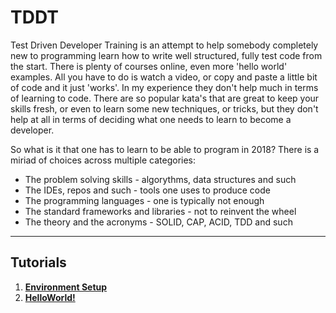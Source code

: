 # TDDT
Test Driven Developer Training is an attempt to help somebody completely new to programming learn how to write well structured, fully test code from the start. 
There is plenty of courses online, even more 'hello world' examples. All you have to do is watch a video, or copy and paste a little bit of code and it just 'works'. In my experience they don't help much in terms of learning to code. There are so popular kata's that are great to keep your skills fresh, or even to learn some new techniques, or tricks, but they don't help at all in terms of deciding what one needs to learn to become a developer. 

So what is it that one has to learn to be able to program in 2018? There is a miriad of choices across multiple categories:
* The problem solving skills - algorythms, data structures and such
* The IDEs, repos and such - tools one uses to produce code
* The programming languages - one is typically not enough
* The standard frameworks and libraries - not to reinvent the wheel
* The theory and the acronyms - SOLID, CAP, ACID, TDD and such

---

## Tutorials 

1. **[Environment Setup](./Tutorials/WorkstationSetup.md)**
2. **[HelloWorld!](./Tutorials/HelloWorld.md)**

<!--
# Practice Makes Perfect 

Hopefully you managed to follow the instructions to the end and now you have a fully tested Hello World application. That means you understand more than at the beginning as to what it takes to write a set of instructions for a computer to perform a simple action and how to do it well. But could you do it on your own yet? Probably not, and if that is the case I suggest rather than trying to do something more complex now, you go back and start this Hello World application again. Can you remember the steps? Can you remember the commands? Can you remember the code? Do it again and again, until you can do 80% without looking at the instructions. 
-->
